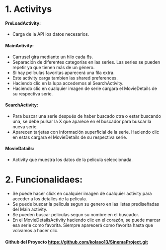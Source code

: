 # 1. **Activitys**

#### PreLoadActivity:
 - Carga de la API los datos necesarios.

#### MainActivity:
- Carrusel gira mediante un hilo cada 6s.
- Separación de diferentes categorías en las series. Las series se pueden repetir ya que tienen más de un género.
- Si hay películas favoritas aparecerá una fila extra.
- Este activity carga tambien las shared preferences.
- Haciendo clic en la lupa accedemos al SearchActivity.
- Haciendo clic en cualquier imagen de serie cargara el MovieDetails de su respectiva serie.

#### SearchActivity:
- Para buscar una serie después de haber buscado otra o estar buscando una, se debe pulsar la X que aparece en el buscador para buscar la nueva serie.
- Aparecen tarjetas con información superficial de la serie. Haciendo clic en estas cargara el MovieDetails de su respectiva serie.

#### MovieDatails:
- Activity que muestra los datos de la pelicula seleccionada.


# 2. **Funcionalidaes:**
- Se puede hacer click en cualquier imagen de cualquier activity para acceder a los detalles de la pelicula.
- Se puede buscar la pelicula segun su genero en las listas prediseñadas del Main activity.
- Se pueden buscar peliculas segun su nombre en el buscador.
- En el MovieDetailsActivity haciendo clic en el corazón, se puede marcar esa serie como favorita. Siempre aparecerá como favorita hasta que volvamos a hacer clic.



#### Github del Proyecto https://github.com/kolaso13/SinemaProject.git

